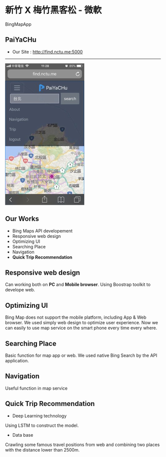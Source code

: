 新竹 X 梅竹黑客松 - 微軟
========================

BingMapApp

PaiYaCHu
-----------------------
- Our Site : http://find.nctu.me:5000
-----------------------
![image](https://github.com/CharlesYSH/BingMapApp/blob/master/demo1.jpg?raw=true)

Our Works
-----------------------
- Bing Maps API developement
- Responsive web design
- Optimizing UI 
- Searching Place
- Navigation
- **Quick Trip Recommendation**

Responsive web design
-----------------------
Can working both on **PC** and **Mobile browser**. Using Boostrap toolkit to develope web.

Optimizing UI
-----------------------
Bing Map does not support the mobile platform, including App & Web browser.
 We used simply web design to optimize user experience. Now we can easily to use map service on the smart phone every time every where.

Searching Place
-----------------------
Basic function for map app or web. We used native Bing Search by the API application.

Navigation
-----------------------
Useful function in map service

Quick Trip Recommendation
-----------------------
- Deep Learning technology

Using LSTM to construct the model.

- Data base

Crawling some famous travel positions from web and combining two places with the distance lower than 2500m.


